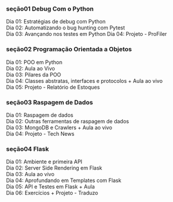 ### seção01 Debug Com o Python
Dia 01: Estratégias de debug com Python  
Dia 02: Automatizando o bug hunting com Pytest  
Dia 03: Avançando nos testes em Python
Dia 04: Projeto - ProFiler

### seção02 Programação Orientada a Objetos
Dia 01: POO em Python  
Dia 02: Aula ao Vivo  
Dia 03: Pilares da POO  
Dia 04: Classes abstratas, interfaces e protocolos + Aula ao vivo  
Dia 05: Projeto - Relatório de Estoques  

### seção03 Raspagem de Dados
Dia 01: Raspagem de dados  
Dia 02: Outras ferramentas de raspagem de dados  
Dia 03: MongoDB e Crawlers + Aula ao vivo  
Dia 04: Projeto - Tech News

### seção04 Flask
Dia 01: Ambiente e primeira API  
Dia 02: Server Side Rendering em Flask  
Dia 03: Aula ao vivo  
Dia 04: Aprofundando em Templates com Flask  
Dia 05: API e Testes em Flask + Aula  
Dia 06: Exercícios + Projeto - Traduzo  